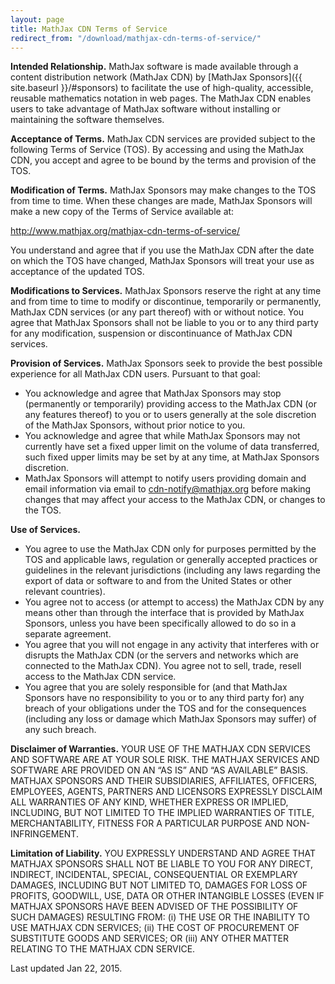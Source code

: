 ```yaml
---
layout: page
title: MathJax CDN Terms of Service
redirect_from: "/download/mathjax-cdn-terms-of-service/"
---
```


**Intended Relationship.** MathJax software is made available through a content distribution network (MathJax CDN) by [MathJax Sponsors]({{ site.baseurl }}/#sponsors) to facilitate the use of high-quality, accessible, reusable mathematics notation in web pages.  The MathJax CDN enables users to take advantage of MathJax software without installing or maintaining the software themselves.

**Acceptance of Terms.** MathJax CDN services are provided subject to the following Terms of Service (TOS). By accessing and using the MathJax CDN, you accept and agree to be bound by the terms and provision of the TOS.

**Modification of Terms.** MathJax Sponsors may make changes to the TOS from time to time. When these changes are made, MathJax Sponsors will make a new copy of the Terms of Service available at:

http://www.mathjax.org/mathjax-cdn-terms-of-service/

You understand and agree that if you use the MathJax CDN after the date on which the TOS have changed, MathJax Sponsors will treat your use as acceptance of the updated TOS.

**Modifications to Services.** MathJax Sponsors reserve the right at any time and from time to time to modify or discontinue, temporarily or permanently, MathJax CDN services (or any part thereof) with or without notice. You agree that MathJax Sponsors shall not be liable to you or to any third party for any modification, suspension or discontinuance of MathJax CDN services.

**Provision of Services.** MathJax Sponsors seek to provide the best possible experience for all MathJax CDN users. Pursuant to that goal:

*   You acknowledge and agree that MathJax Sponsors may stop (permanently or temporarily) providing access to the MathJax CDN (or any features thereof) to you or to users generally at the sole discretion of the MathJax Sponsors, without prior notice to you.
*   You acknowledge and agree that while MathJax Sponsors may not currently have set a fixed upper limit on the volume of data transferred, such fixed upper limits may be set by at any time, at MathJax Sponsors discretion.
*   MathJax Sponsors will attempt to notify users providing domain and email information via email to cdn-notify@mathjax.org before making changes that may affect your access to the MathJax CDN, or changes to the TOS.

**Use of Services.**

*   You agree to use the MathJax CDN only for purposes permitted by the TOS and applicable laws, regulation or generally accepted practices or guidelines in the relevant jurisdictions (including any laws regarding the export of data or software to and from the United States or other relevant countries).
*   You agree not to access (or attempt to access) the MathJax CDN by any means other than through the interface that is provided by MathJax Sponsors, unless you have been specifically allowed to do so in a separate agreement.
*   You agree that you will not engage in any activity that interferes with or disrupts the MathJax CDN (or the servers and networks which are connected to the MathJax CDN). You agree not to sell, trade, resell access to the MathJax CDN service.
*   You agree that you are solely responsible for (and that MathJax Sponsors have no responsibility to you or to any third party for) any breach of your obligations under the TOS and for the consequences (including any loss or damage which MathJax Sponsors may suffer) of any such breach.

**Disclaimer of Warranties.** YOUR USE OF THE MATHJAX CDN SERVICES AND SOFTWARE ARE AT YOUR SOLE RISK. THE MATHJAX SERVICES AND SOFTWARE ARE PROVIDED ON AN &#8220;AS IS&#8221; AND &#8220;AS AVAILABLE&#8221; BASIS. MATHJAX SPONSORS AND THEIR SUBSIDIARIES, AFFILIATES, OFFICERS, EMPLOYEES, AGENTS, PARTNERS AND LICENSORS EXPRESSLY DISCLAIM ALL WARRANTIES OF ANY KIND, WHETHER EXPRESS OR IMPLIED, INCLUDING, BUT NOT LIMITED TO THE IMPLIED WARRANTIES OF TITLE, MERCHANTABILITY, FITNESS FOR A PARTICULAR PURPOSE AND NON-INFRINGEMENT.

**Limitation of Liability.** YOU EXPRESSLY UNDERSTAND AND AGREE THAT MATHJAX SPONSORS SHALL NOT BE LIABLE TO YOU FOR ANY DIRECT, INDIRECT, INCIDENTAL, SPECIAL, CONSEQUENTIAL OR EXEMPLARY DAMAGES, INCLUDING BUT NOT LIMITED TO, DAMAGES FOR LOSS OF PROFITS, GOODWILL, USE, DATA OR OTHER INTANGIBLE LOSSES (EVEN IF MATHJAX SPONSORS HAVE BEEN ADVISED OF THE POSSIBILITY OF SUCH DAMAGES) RESULTING FROM: (i) THE USE OR THE INABILITY TO USE MATHJAX CDN SERVICES; (ii) THE COST OF PROCUREMENT OF SUBSTITUTE GOODS AND SERVICES; OR (iii) ANY OTHER MATTER RELATING TO THE MATHJAX CDN SERVICE.

Last updated Jan 22, 2015.